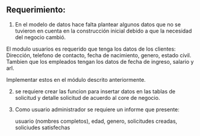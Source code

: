## Requerimiento:

1. En el modelo de datos hace falta plantear algunos datos que no se tuvieron en cuenta en la construcción inicial debido a que la necesidad del negocio cambió.

El modulo usuarios es requerido que tenga los datos de los clientes: Dirección, telefono de contacto, fecha de nacimiento, genero, estado civil. Tambien que los empleados tengan los datos de fecha de ingreso, salario y arl.

Implementar estos en el módulo descrito anteriormente.

2. se requiere crear las funcion para insertar datos en las tablas de solicitud y detalle solicitud de acuerdo al core de negocio.

3. Como usuario administrador se requiere un informe que presente:

   usuario (nombres completos), edad, genero, solicitudes creadas, soliciudes satisfechas
